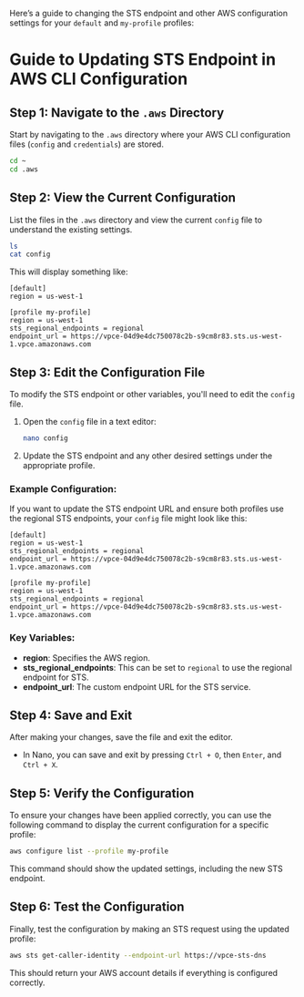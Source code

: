 Here’s a guide to changing the STS endpoint and other AWS configuration settings for your `default` and `my-profile` profiles:

# Guide to Updating STS Endpoint in AWS CLI Configuration

## Step 1: Navigate to the `.aws` Directory

Start by navigating to the `.aws` directory where your AWS CLI configuration files (`config` and `credentials`) are stored.

```bash
cd ~
cd .aws
```

## Step 2: View the Current Configuration

List the files in the `.aws` directory and view the current `config` file to understand the existing settings.

```bash
ls
cat config
```

This will display something like:

```plaintext
[default]
region = us-west-1

[profile my-profile]
region = us-west-1
sts_regional_endpoints = regional
endpoint_url = https://vpce-04d9e4dc750078c2b-s9cm8r83.sts.us-west-1.vpce.amazonaws.com
```

## Step 3: Edit the Configuration File

To modify the STS endpoint or other variables, you'll need to edit the `config` file.

1. Open the `config` file in a text editor:

    ```bash
    nano config
    ```

2. Update the STS endpoint and any other desired settings under the appropriate profile.

### Example Configuration:

If you want to update the STS endpoint URL and ensure both profiles use the regional STS endpoints, your `config` file might look like this:

```plaintext
[default]
region = us-west-1
sts_regional_endpoints = regional
endpoint_url = https://vpce-04d9e4dc750078c2b-s9cm8r83.sts.us-west-1.vpce.amazonaws.com

[profile my-profile]
region = us-west-1
sts_regional_endpoints = regional
endpoint_url = https://vpce-04d9e4dc750078c2b-s9cm8r83.sts.us-west-1.vpce.amazonaws.com
```

### Key Variables:
- **region**: Specifies the AWS region.
- **sts_regional_endpoints**: This can be set to `regional` to use the regional endpoint for STS.
- **endpoint_url**: The custom endpoint URL for the STS service.

## Step 4: Save and Exit

After making your changes, save the file and exit the editor.

- In Nano, you can save and exit by pressing `Ctrl + O`, then `Enter`, and `Ctrl + X`.

## Step 5: Verify the Configuration

To ensure your changes have been applied correctly, you can use the following command to display the current configuration for a specific profile:

```bash
aws configure list --profile my-profile
```

This command should show the updated settings, including the new STS endpoint.

## Step 6: Test the Configuration

Finally, test the configuration by making an STS request using the updated profile:

```bash
aws sts get-caller-identity --endpoint-url https://vpce-sts-dns
```

This should return your AWS account details if everything is configured correctly.
